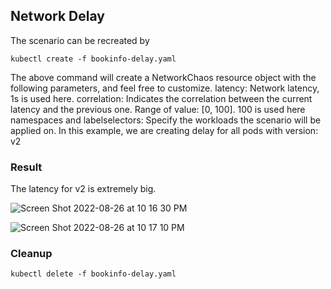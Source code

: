 ## Network Delay
The scenario can be recreated by

`kubectl create -f bookinfo-delay.yaml`

The above command will create a NetworkChaos resource object with the following parameters, and feel free to customize.
latency: Network latency, 1s is used here.
correlation: Indicates the correlation between the current latency and the previous one. Range of value: [0, 100]. 100 is used here
namespaces and labelselectors: Specify the workloads the scenario will be applied on. In this example, we are creating delay for all pods with version: v2
### Result
The latency for v2 is extremely big.

![Screen Shot 2022-08-26 at 10 16 30 PM](https://user-images.githubusercontent.com/4391815/187010521-06067d74-b860-40e3-ade4-c29433bb572b.png)

![Screen Shot 2022-08-26 at 10 17 10 PM](https://user-images.githubusercontent.com/4391815/187010541-9f8605f9-4c34-4ad4-ad76-3e008db72f60.png)


### Cleanup
`kubectl delete -f bookinfo-delay.yaml`

